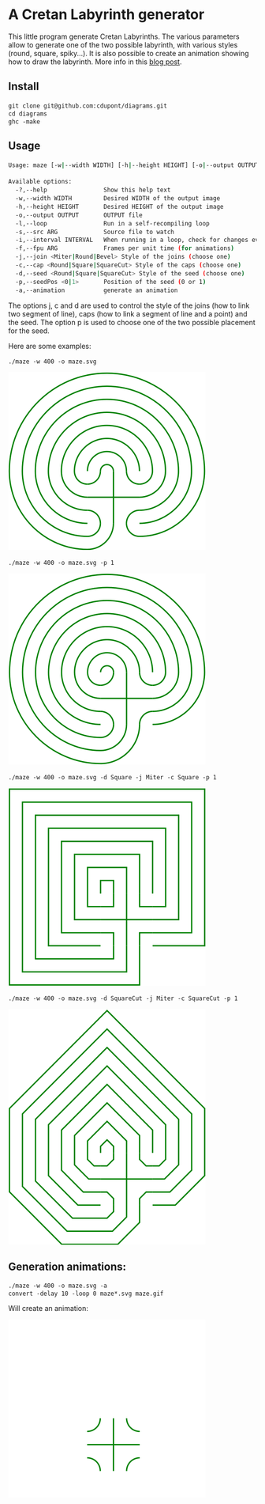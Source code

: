 
# A Cretan Labyrinth generator

This little program generate Cretan Labyrinths. The various parameters allow to generate one of the two possible labyrinth, with various styles (round, square, spiky...). It is also possible to create an animation showing how to draw the labyrinth.
More info in this [blog post](http://www.corentindupont.info/blog/posts/2014-02-17-Cretan-Maze.html).

## Install

    git clone git@github.com:cdupont/diagrams.git
    cd diagrams
    ghc -make 

## Usage

````sh
Usage: maze [-w|--width WIDTH] [-h|--height HEIGHT] [-o|--output OUTPUT] [-l|--loop] [-s|--src ARG] [-i|--interval INTERVAL] [-f|--fpu ARG] [-j|--join <Miter|Round|Bevel>] [-c|--cap <Round|Square|SquareCut>] [-d|--seed <Round|Square|SquareCut>] [-p|--seedPos <0|1>] [-a|--animation]

Available options:
  -?,--help                Show this help text
  -w,--width WIDTH         Desired WIDTH of the output image
  -h,--height HEIGHT       Desired HEIGHT of the output image
  -o,--output OUTPUT       OUTPUT file
  -l,--loop                Run in a self-recompiling loop
  -s,--src ARG             Source file to watch
  -i,--interval INTERVAL   When running in a loop, check for changes every INTERVAL seconds.
  -f,--fpu ARG             Frames per unit time (for animations)
  -j,--join <Miter|Round|Bevel> Style of the joins (choose one)
  -c,--cap <Round|Square|SquareCut> Style of the caps (choose one)
  -d,--seed <Round|Square|SquareCut> Style of the seed (choose one)
  -p,--seedPos <0|1>       Position of the seed (0 or 1)
  -a,--animation           generate an animation
````

The options j, c and d are used to control the style of the joins (how to link two segment of line), caps (how to link a segment of line and a point) and the seed.
The option p is used to choose one of the two possible placement for the seed.

Here are some examples:

    ./maze -w 400 -o maze.svg

![Round style](/doc/maze-round.png "Round style")

    ./maze -w 400 -o maze.svg -p 1

![Round style 2](/doc/maze-round-1.png "Round style, different seed")

    ./maze -w 400 -o maze.svg -d Square -j Miter -c Square -p 1

![Square style](/doc/maze-square.png "Square style")

    ./maze -w 400 -o maze.svg -d SquareCut -j Miter -c SquareCut -p 1

![Spiky](/doc/maze-spiky.png "Spiky")



## Generation animations:

    ./maze -w 400 -o maze.svg -a
    convert -delay 10 -loop 0 maze*.svg maze.gif

Will create an animation:


![Drawing the maze](/doc/maze-anim.gif "Drawing the maze")




